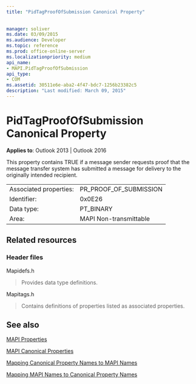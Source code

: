 ```yaml
---
title: "PidTagProofOfSubmission Canonical Property"
 
 
manager: soliver
ms.date: 03/09/2015
ms.audience: Developer
ms.topic: reference
ms.prod: office-online-server
ms.localizationpriority: medium
api_name:
- MAPI.PidTagProofOfSubmission
api_type:
- COM
ms.assetid: 30511e6e-aba2-4f47-bdc7-1256b23382c5
description: "Last modified: March 09, 2015"
---
```


# PidTagProofOfSubmission Canonical Property

  
  
**Applies to**: Outlook 2013 | Outlook 2016 
  
This property contains TRUE if a message sender requests proof that the message transfer system has submitted a message for delivery to the originally intended recipient.
  
|||
|:-----|:-----|
|Associated properties:  <br/> |PR_PROOF_OF_SUBMISSION  <br/> |
|Identifier:  <br/> |0x0E26  <br/> |
|Data type:  <br/> |PT_BINARY  <br/> |
|Area:  <br/> |MAPI Non-transmittable  <br/> |
   
## Related resources

### Header files

Mapidefs.h
  
> Provides data type definitions.
    
Mapitags.h
  
> Contains definitions of properties listed as associated properties.
    
## See also



[MAPI Properties](mapi-properties.md)
  
[MAPI Canonical Properties](mapi-canonical-properties.md)
  
[Mapping Canonical Property Names to MAPI Names](mapping-canonical-property-names-to-mapi-names.md)
  
[Mapping MAPI Names to Canonical Property Names](mapping-mapi-names-to-canonical-property-names.md)

